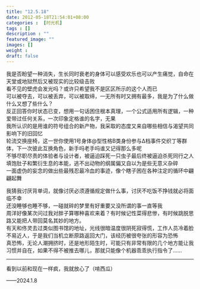 ```yaml
---
title: "12.5.18"
date: 2012-05-18T21:54:01+08:00
categories :  [时光机]
tags : []
description : ""
featured_image: ""
images: []
weight : 
draft: false
---
```

<!--more-->
我是否盼望一种消失，生长同时衰老的身体可以感受欢乐也可以产生痛觉，自命在天堂或地狱然后又被现实的比较级击败  
看不见的壁虎会发光吗？或许只希望我不是区区所示的这个人而已  
可以被夺去，可以被丢弃，可以被取缔，一无所有时又拥有最多，我是为了什么做什么又想了些什么？  
反正回答你时状态已变，想用一句话困住根本真理，一个公式适用所有逻辑，一种爱带过任何关系，一次印象定格谁的名字，无果  
我所认识的是用谁的符号组合的新产物，我采取的态度又来自哪些相信与渴望共同影响下的旧回忆  
轮流交换座椅，这一世你使用1号身体@型性格B类身份参与Δ档事件交织丁等群体，下一次彼此互换角色，新手吗老手吗谁又记得那么多呢  
不够尽职尽责的体验者与设计者，被逼迫踩死一只虫子最后终被逼迫杀死同行之人  
填饱肚子和繁衍生息的本能，逃不出动物的纲属偏又自以为是些无意义杂碎  
一面虚伪的妄念的做出些最残忍最冷血的事迹，像个瞎子困在各种注定的循环中翩翩起舞  

我猜我讨厌背单词，就像讨厌必须遵循规定做什么事，讨厌不吃饭不挣钱就必将面临不幸  
还没睡够也睡不够，一碰就碎的梦里有好重要又没所谓的事一直等我  
周洋好像某次问过我对胖子算哪种喜欢来着？有时候记性菜得悲惨，有时候跳脱思路又能把人带回莫名其妙的地方。  
有天和佟灵去过类似图书馆的地址，光线很暗温度很阴死寂得慌，工作人员冷着脸不易近人，于是我们当机立断原路返回大门，该经历被很夸张的形容为恐怖  
真恐怖，无论人潮拥挤时，还是地形陌生时，可能只有非常有限的几个地方能让我习惯并自在，如果不得不被推去哪儿，那就只能像个机器乖乖执行指令了……  

---
看到以前和现在一样疯，我就放心了（啃西瓜）

——2024.1.8
